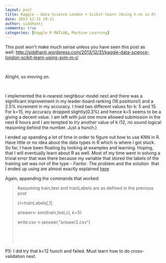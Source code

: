 ```yaml
---
layout: post
title: Kaggle – Data Science London + Scikit-learn (Using k-nn in R)
date: 2013-12-31 19:11
author: siddhantj
comments: true
categories: [Kaggle R MATLAB, Machine Learning]
---
```

<p>This post won't make much sense unless you have seen this post as well: <a href="http://siddhantj.wordpress.com/2013/12/31/kaggle-data-science-london-scikit-learn-using-svm-in-r/">http://siddhantj.wordpress.com/2013/12/31/kaggle-data-science-london-scikit-learn-using-svm-in-r/</a></p><p> </p><p>Alright, so moving on.</p><p> </p><p>I implemented the k-nearest neighbour model next and there was a significant improvement in my leader-board ranking (16 positions!) and a 2.5% increment in my accuracy. I tried two different values for k: 5 and 15. For k=15, my accuracy dropped slightly(0.3%) and hence k=5 seems to be a giving a decent value. I am left with just one more allowed submission in the next 6 hours and I am tempted to try another value of k (12, no sound logical reasoning behind the number. Just a hunch.)</p><p>I ended up spending a lot of time in order to figure out how to use KNN in R. Have little or no idea about the data types in R which is where I got stuck. So far, I have been floating by looking at examples and learning. Hoping, that I will eventually learn about R as well. Most of my time went in solving a trivial error that was there because my variable that stored the labels of the training set was not of the type - <em>Factor</em>. The problem and the solution  that I ended up using are almost exactly explained <a href="http://stackoverflow.com/questions/16276388/knn-in-r-train-and-class-have-different-lengths">here</a></p><p>Again, appending the commands that worked:</p><blockquote><p>#assuming train,test and trainLabels are as defined in the previous post</p><p>cl=trainLabels[,1]</p><p>answer&lt;- knn(train,test,cl, k=5)</p><p>write.csv &lt;-(answer,"answer2.csv") </p><p> </p><p> </p></blockquote><p>PS: I did try that k=12 hunch and failed. Must learn how to do cross-validation next. </p>

